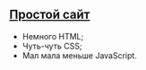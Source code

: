 ## [Простой сайт](kwaidan.github.io/site/)
- Немного HTML;
- Чуть-чуть CSS;
- Мал мала меньше JavaScript.
